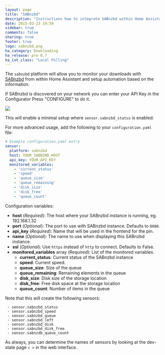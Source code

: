 ```yaml
---
layout: page
title: "SABnzbd"
description: "Instructions how to integrate SABnzbd within Home Assistant."
date: 2015-03-23 19:59
sidebar: true
comments: false
sharing: true
footer: true
logo: sabnzbd.png
ha_category: Downloading
ha_release: pre 0.7
ha_iot_class: "Local Polling"
---
```



The `sabnzbd` platform will allow you to monitor your downloads with [SABnzbd](http://sabnzbd.org) from within Home Assistant and setup automation based on the information.

If SABnzbd is discovered on your network you can enter your API Key in the Configurator Press "CONFIGURE" to do it.

<p class='img'>
  <img src='{{site_root}}/images/screenshots/sabnzbd-configure.png' />
</p>

This will enable a minimal setup where `sensor.sabnzbd_status` is enabled.


For more advanced usage, add the following to your `configuration.yaml` file:

```yaml
# Example configuration.yaml entry
sensor:
  platform: sabnzbd
  host: YOUR_SABNZBD_HOST
  api_key: YOUR_API_KEY
  monitored_variables:
    - 'current_status'
    - 'speed'
    - 'queue_size'
    - 'queue_remaining'
    - 'disk_size'
    - 'disk_free'
    - 'queue_count'
```

Configuration variables:

- **host** (*Required*): The host where your SABnzbd instance is running, eg. 192.168.1.32
- **port** (*Optional*): The port to use with SABnzbd instance. Defaults to `8080`.
- **api_key** (*Required*): Name that will be used in the frontend for the pin.
- **name** (*Optional*): The name to use when displaying this SABnzbd instance.
- **ssl** (*Optional*): Use `https` instead of `http` to connect. Defaults to False.
- **monitored_variables** array (*Required*): List of the monitored variables.
  - **current_status**: Current status of the SABnzbd instance
  - **speed**: Current speed.
  - **queue_size**: Size of the queue
  - **queue_remaining**: Remaining elements in the queue
  - **disk_size**: Disk size of the storage location
  - **disk_free**: Free disk space at the storage location
  - **queue_count**: Number of items in the queue

Note that this will create the following sensors:

```
 - sensor.sabnzbd_status
 - sensor.sabnzbd_speed
 - sensor.sabnzbd_queue
 - sensor.sabnzbd_left
 - sensor.sabnzbd_disk
 - sensor.sabnzbd_disk_free
 - sensor.sabnzdb_queue_count
```

As always, you can determine the names of sensors by looking at the dev-state page `< >` in the web interface.
